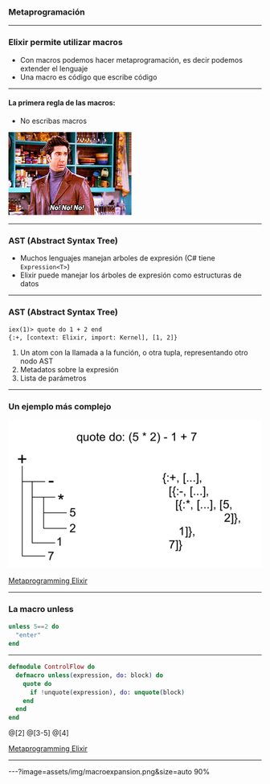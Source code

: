### Metaprogramación
---
### Elixir permite utilizar macros

- Con macros podemos hacer metaprogramación, es decir podemos extender el lenguaje
- Una macro es código que escribe código

---
#### La primera regla de las macros:
- No escribas macros 

![no](assets/img/nono.gif)

---

### AST (Abstract Syntax Tree)

- Muchos lenguajes manejan arboles de expresión (C# tiene `Expression<T>`)
- Elixir puede manejar los árboles de expresión como estructuras de datos

---

### AST (Abstract Syntax Tree)
```
iex(1)> quote do 1 + 2 end
{:+, [context: Elixir, import: Kernel], [1, 2]}
```

1. Un atom con la llamada a la función, o otra tupla, representando otro nodo AST
2. Metadatos sobre la expresión 
3. Lista de parámetros

---
### Un ejemplo más complejo

![expansion](assets/img/ast.png)

[Metaprogramming Elixir](https://pragprog.com/book/cmelixir/metaprogramming-elixir)

---
### La macro unless

```elixir
unless 5==2 do
  "enter"
end
```
--- 
```elixir
defmodule ControlFlow do
  defmacro unless(expression, do: block) do
    quote do
      if !unquote(expression), do: unquote(block)
    end
  end
end
```
@[2]
@[3-5]
@[4]

[Metaprogramming Elixir](https://pragprog.com/book/cmelixir/metaprogramming-elixir)

---

---?image=assets/img/macroexpansion.png&size=auto 90%


